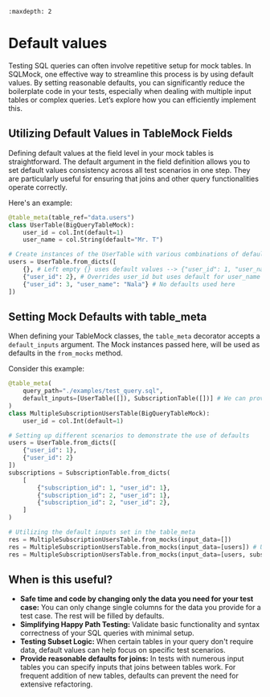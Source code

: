 ```{toctree}
:maxdepth: 2
```

# Default values

Testing SQL queries can often involve repetitive setup for mock tables. In SQLMock, one effective way to streamline this process is by using default values. By setting reasonable defaults, you can significantly reduce the boilerplate code in your tests, especially when dealing with multiple input tables or complex queries. Let’s explore how you can efficiently implement this.

## Utilizing Default Values in TableMock Fields

Defining default values at the field level in your mock tables is straightforward.
The default argument in the field definition allows you to set default values consistency across all test scenarios in one step.
They are particularly useful for ensuring that joins and other query functionalities operate correctly.

Here's an example:

```python
@table_meta(table_ref="data.users")
class UserTable(BigQueryTableMock):
    user_id = col.Int(default=1)
    user_name = col.String(default="Mr. T")

# Create instances of the UserTable with various combinations of defaults and specified values
users = UserTable.from_dicts([
    {}, # Left empty {} uses default values --> {"user_id": 1, "user_name": "Mr. T"}
    {"user_id": 2}, # Overrides user_id but uses default for user_name
    {"user_id": 3, "user_name": "Nala"} # No defaults used here
])
```

## Setting Mock Defaults with table_meta

When defining your TableMock classes, the `table_meta` decorator accepts a `default_inputs` argument.
The Mock instances passed here, will be used as defaults in the `from_mocks` method.

Consider this example:

```python
@table_meta(
    query_path="./examples/test_query.sql",
    default_inputs=[UserTable([]), SubscriptionTable([])] # We can provide defaults for the class if needed.
)
class MultipleSubscriptionUsersTable(BigQueryTableMock):
    user_id = col.Int(default=1)

# Setting up different scenarios to demonstrate the use of defaults
users = UserTable.from_dicts([
    {"user_id": 1},
    {"user_id": 2}
])
subscriptions = SubscriptionTable.from_dicts(
    [
        {"subscription_id": 1, "user_id": 1},
        {"subscription_id": 2, "user_id": 1},
        {"subscription_id": 2, "user_id": 2},
    ]
)

# Utilizing the default inputs set in the table_meta
res = MultipleSubscriptionUsersTable.from_mocks(input_data=[])
res = MultipleSubscriptionUsersTable.from_mocks(input_data=[users]) # Using only users, defaults for others
res = MultipleSubscriptionUsersTable.from_mocks(input_data=[users, subscriptions]) # Overriding defaults
```

## When is this useful?

* **Safe time and code by changing only the data you need for your test case:** You can only change single columns for the data you provide for a test case. The rest will be filled by defaults.
* **Simplifying Happy Path Testing:** Validate basic functionality and syntax correctness of your SQL queries with minimal setup.
* **Testing Subset Logic:** When certain tables in your query don't require data, default values can help focus on specific test scenarios.
* **Provide reasonable defaults for joins:** In tests with numerous input tables you can specify inputs that joins between tables work. For frequent addition of new tables, defaults can prevent the need for extensive refactoring.
